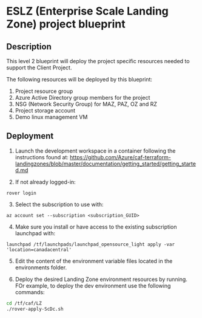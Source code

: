 # ESLZ (Enterprise Scale Landing Zone) project blueprint

## Description

This level 2 blueprint will deploy the project specific resources needed to support the Client Project.

The following resources will be deployed by this blueprint:

1. Project resource group
2. Azure Active Directory group members for the project
3. NSG (Network Security Group) for MAZ, PAZ, OZ and RZ
4. Project storage account
5. Demo linux management VM

## Deployment

1. Launch the development workspace in a container following the instructions found at: https://github.com/Azure/caf-terraform-landingzones/blob/master/documentation/getting_started/getting_started.md

2. If not already logged-in:

```
rover login
```

3. Select the subscription to use with:

```
az account set --subscription <subscription_GUID>
```

4. Make sure you install or have access to the existing subscription launchpad with:

```
launchpad /tf/launchpads/launchpad_opensource_light apply -var 'location=canadacentral'
```

5. Edit the content of the environment variable files located in the environments folder.

6. Deploy the desired Landing Zone environment resources by running. FOr example, to deploy the dev environment use the following commands:

```sh
cd /tf/caf/LZ
./rover-apply-ScDc.sh
```
